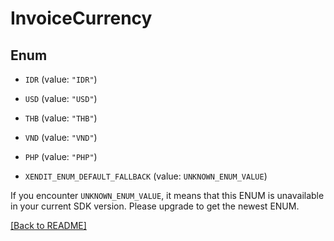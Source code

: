 # InvoiceCurrency

## Enum


* `IDR` (value: `"IDR"`)

* `USD` (value: `"USD"`)

* `THB` (value: `"THB"`)

* `VND` (value: `"VND"`)

* `PHP` (value: `"PHP"`)

* `XENDIT_ENUM_DEFAULT_FALLBACK` (value: `UNKNOWN_ENUM_VALUE`)

If you encounter `UNKNOWN_ENUM_VALUE`, it means that this ENUM is unavailable in your current SDK version. Please upgrade to get the newest ENUM.

[[Back to README]](../../README.md)


